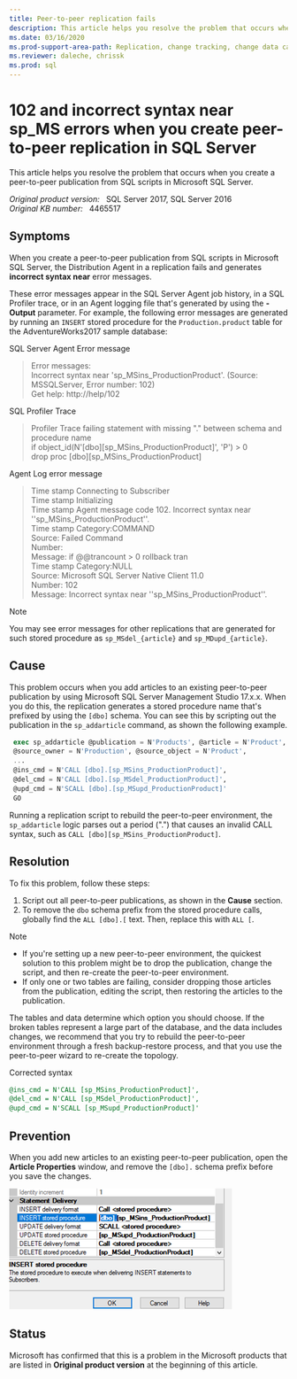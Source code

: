 ```yaml
---
title: Peer-to-peer replication fails
description: This article helps you resolve the problem that occurs when you create a peer-to-peer publication from SQL scripts in Microsoft SQL Server.
ms.date: 03/16/2020
ms.prod-support-area-path: Replication, change tracking, change data capture
ms.reviewer: daleche, chrissk
ms.prod: sql
---
```

# 102 and incorrect syntax near sp_MS errors when you create peer-to-peer replication in SQL Server

This article helps you resolve the problem that occurs when you create a peer-to-peer publication from SQL scripts in Microsoft SQL Server.

_Original product version:_ &nbsp; SQL Server 2017, SQL Server 2016  
_Original KB number:_ &nbsp; 4465517

## Symptoms

When you create a peer-to-peer publication from SQL scripts in Microsoft SQL Server, the Distribution Agent in a replication fails and generates **incorrect syntax near** error messages.

These error messages appear in the SQL Server Agent job history, in a SQL Profiler trace, or in an Agent logging file that's generated by using the **-Output** parameter. For example, the following error messages are generated by running an `INSERT` stored procedure for the `Production.product` table for the AdventureWorks2017 sample database:

SQL Server Agent Error message

> Error messages:  
> Incorrect syntax near 'sp_MSins_ProductionProduct'. (Source: MSSQLServer, Error number: 102)  
> Get help: http://help/102

SQL Profiler Trace

> Profiler Trace failing  statement with missing "." between schema and procedure name  
>if object_id(N'[dbo][sp_MSins_ProductionProduct]', 'P') > 0  
> drop proc [dbo][sp_MSins_ProductionProduct]

Agent Log error message

> Time stamp    Connecting to Subscriber  
> Time stamp    Initializing  
> Time stamp    Agent message code 102. Incorrect syntax near ''sp_MSins_ProductionProduct''.  
> Time stamp    Category:COMMAND  
> Source: Failed Command  
> Number:  
> Message: if @@trancount > 0 rollback tran  
> Time stamp    Category:NULL  
> Source: Microsoft SQL Server Native Client 11.0  
> Number: 102  
> Message: Incorrect syntax near ''sp_MSins_ProductionProduct''.  

> [!NOTE]
> You may see error messages for other replications that are generated for such stored procedure as `sp_MSdel_{article}` and `sp_MDupd_{article}`.

## Cause

This problem occurs when you add articles to an existing peer-to-peer publication by using Microsoft SQL Server Management Studio 17.x.x. When you do this, the replication generates a stored procedure name that's prefixed by using the `[dbo]` schema. You can see this by scripting out the publication in the `sp_addarticle` command, as shown the following example.

```sql
 exec sp_addarticle @publication = N'Products', @article = N'Product',
 @source_owner = N'Production', @source_object = N'Product',
 ...
 @ins_cmd = N'CALL [dbo].[sp_MSins_ProductionProduct]',
 @del_cmd = N'CALL [dbo].[sp_MSdel_ProductionProduct]',
 @upd_cmd = N'SCALL [dbo].[sp_MSupd_ProductionProduct]' 
 GO
```

Running a replication script to rebuild the peer-to-peer environment, the `sp_addarticle` logic parses out a period (".") that causes an invalid CALL syntax, such as `CALL [dbo][sp_MSins_ProductionProduct]`.

## Resolution

To fix this problem, follow these steps:

1. Script out all peer-to-peer publications, as shown in the **Cause** section.
2. To remove the `dbo` schema prefix from the stored procedure calls, globally find the `ALL [dbo].[` text. Then, replace this with `ALL [`.

> [!NOTE]
> - If you're setting up a new peer-to-peer environment, the quickest solution to this problem might be to drop the publication, change the script, and then re-create the peer-to-peer environment. 
> - If only one or two tables are failing, consider dropping those articles from the publication, editing the script, then restoring the articles to the publication.

The tables and data determine which option you should choose. If the broken tables represent a large part of the database, and the data includes changes, we recommend that you try to rebuild the peer-to-peer environment through a fresh backup-restore process, and that you use the peer-to-peer wizard to re-create the topology.

Corrected syntax

```sql
@ins_cmd = N'CALL [sp_MSins_ProductionProduct]',
@del_cmd = N'CALL [sp_MSdel_ProductionProduct]',
@upd_cmd = N'SCALL [sp_MSupd_ProductionProduct]'
```

## Prevention

When you add new articles to an existing peer-to-peer publication, open the **Article Properties** window, and remove the `[dbo].` schema prefix before you save the changes.

![Open the Article Properties and remove the "[dbo]."](./media/peer-to-peer-replication-fails/remove-dbo-schema-prefix.png)

## Status

Microsoft has confirmed that this is a problem in the Microsoft products that are listed in **Original product version** at the beginning of this article.
